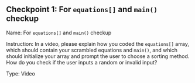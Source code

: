 ## Checkpoint 1: For `equations[]` and `main()` checkup

Name: For `equations[]` and `main()` checkup

Instruction: In a video, please explain how you coded the `equations[]` array, which should contain your scrambled equations and `main()`, and which should initialize your array and prompt the user to choose a sorting method. How do you check if the user inputs a random or invalid input?

Type: Video

